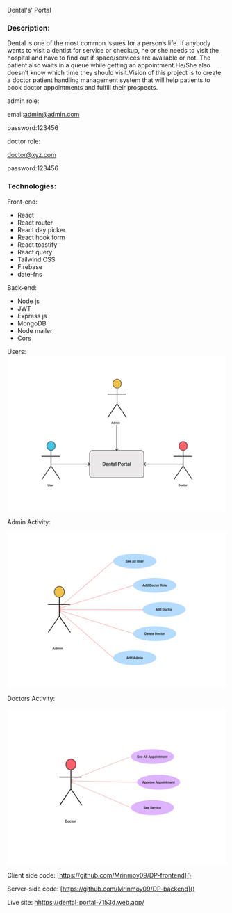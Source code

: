 Dental's' Portal

### Description:

Dental is one of the most common issues for a person’s life. If anybody wants to visit a dentist for service or checkup, he or she needs to visit the hospital and have to find out if space/services are available or not. The patient also waits in a queue while getting an appointment.He/She also doesn’t know which time they should visit.Vision of this project is to create a doctor patient handling management system that will help patients to book doctor appointments and fulfill their prospects.

admin role:

email:[admin@admin.com](mailto:admin@admin.com)

password:123456

doctor role:

doctor@xyz.com

password:123456

### Technologies:

Front-end:

* React
* React router
* React day picker
* React hook form
* React toastify
* React query
* Tailwind CSS
* Firebase
* date-fns

Back-end:

* Node js
* JWT
* Express js
* MongoDB
* Node mailer
* Cors

Users:![1661191885954](image/README/1661191885954.png)

Admin Activity:

![1661191978173](image/README/1661191978173.png)

Doctors Activity:

![1661192029556](image/README/1661192029556.png)

Client side code: [https://github.com/Mrinmoy09/DP-frontend]()

Server-side code: [https://github.com/Mrinmoy09/DP-backend]()

Live site: [hhttps://dental-portal-7153d.web.app/](https://doctors-portal-b19c5.web.app/)
